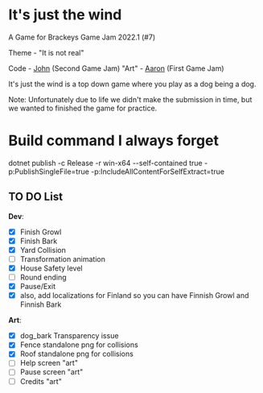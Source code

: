 # It's just the wind

A Game for Brackeys Game Jam 2022.1 (#7) 

Theme - "It is not real"

Code - [John](https://github.com/Nhawdge) (Second Game Jam)
"Art" - [Aaron](https://github.com/aaronlael) (First Game Jam)

It's just the wind is a top down game where you play as a dog being a dog.

Note: Unfortunately due to life we didn't make the submission in time, but we wanted to finished the game for practice.

# Build command I always forget

dotnet publish -c Release -r win-x64 --self-contained true -p:PublishSingleFile=true -p:IncludeAllContentForSelfExtract=true

## TO DO List

**Dev**:

* [X] Finish Growl
* [X] Finish Bark
* [X] Yard Collision
* [ ] Transformation animation
* [x] House Safety level
* [ ] Round ending
* [X] Pause/Exit
* [x]  also, add localizations for Finland so you can have Finnish Growl and Finnish Bark

**Art**:

* [x] dog_bark Transparency issue 
* [x] Fence standalone png for collisions
* [x] Roof standalone png for collisions
* [ ] Help screen "art"
* [ ] Pause screen "art"
* [ ] Credits "art"
